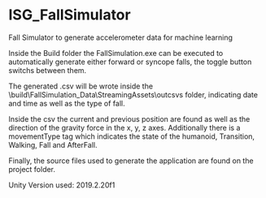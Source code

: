 # ISG_FallSimulator
 Fall Simulator to generate accelerometer data for machine learning

Inside the Build folder the FallSimulation.exe can be executed to automatically generate either forward or syncope falls, the toggle button switchs between them.

The generated .csv will be wrote inside the \build\FallSimulation_Data\StreamingAssets\outcsvs folder, indicating date and time as well as the type of fall.

Inside the csv the current and previous position are found as well as the direction of the gravity force in the x, y, z axes. Additionally there is a movementType tag which indicates the state of the humanoid, Transition, Walking, Fall and AfterFall.

Finally, the source files used to generate the application are found on the project folder.

Unity Version used: 2019.2.20f1
